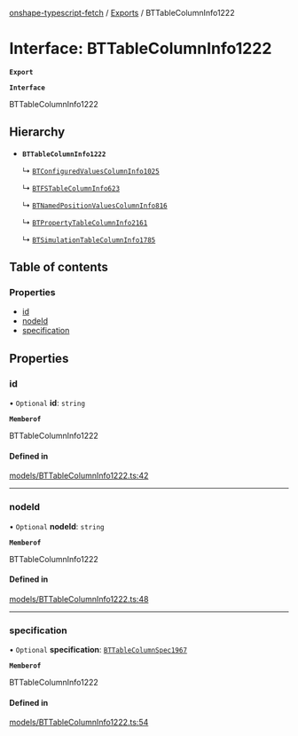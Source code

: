 [onshape-typescript-fetch](../README.md) / [Exports](../modules.md) / BTTableColumnInfo1222

# Interface: BTTableColumnInfo1222

**`Export`**

**`Interface`**

BTTableColumnInfo1222

## Hierarchy

- **`BTTableColumnInfo1222`**

  ↳ [`BTConfiguredValuesColumnInfo1025`](BTConfiguredValuesColumnInfo1025.md)

  ↳ [`BTFSTableColumnInfo623`](BTFSTableColumnInfo623.md)

  ↳ [`BTNamedPositionValuesColumnInfo816`](BTNamedPositionValuesColumnInfo816.md)

  ↳ [`BTPropertyTableColumnInfo2161`](BTPropertyTableColumnInfo2161.md)

  ↳ [`BTSimulationTableColumnInfo1785`](BTSimulationTableColumnInfo1785.md)

## Table of contents

### Properties

- [id](BTTableColumnInfo1222.md#id)
- [nodeId](BTTableColumnInfo1222.md#nodeid)
- [specification](BTTableColumnInfo1222.md#specification)

## Properties

### id

• `Optional` **id**: `string`

**`Memberof`**

BTTableColumnInfo1222

#### Defined in

[models/BTTableColumnInfo1222.ts:42](https://github.com/toebes/onshape-typescript-fetch/blob/3e11ae1/models/BTTableColumnInfo1222.ts#L42)

___

### nodeId

• `Optional` **nodeId**: `string`

**`Memberof`**

BTTableColumnInfo1222

#### Defined in

[models/BTTableColumnInfo1222.ts:48](https://github.com/toebes/onshape-typescript-fetch/blob/3e11ae1/models/BTTableColumnInfo1222.ts#L48)

___

### specification

• `Optional` **specification**: [`BTTableColumnSpec1967`](BTTableColumnSpec1967.md)

**`Memberof`**

BTTableColumnInfo1222

#### Defined in

[models/BTTableColumnInfo1222.ts:54](https://github.com/toebes/onshape-typescript-fetch/blob/3e11ae1/models/BTTableColumnInfo1222.ts#L54)
